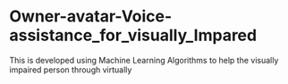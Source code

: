 # Owner-avatar-Voice-assistance_for_visually_Impared
This is developed using Machine Learning Algorithms to help the visually impaired person through virtually
